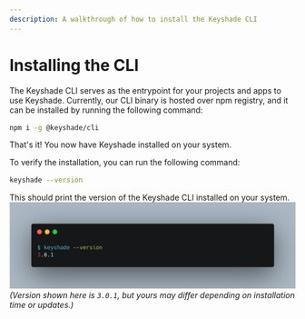 ```yaml
---
description: A walkthrough of how to install the Keyshade CLI
---
```


# Installing the CLI

The Keyshade CLI serves as the entrypoint for your projects and apps to use Keyshade. Currently, our CLI binary is hosted over npm registry, and it can be installed by running the following command:

```sh
npm i -g @keyshade/cli
```

That's it! You now have Keyshade installed on your system.

To verify the installation, you can run the following command:

```sh
keyshade --version
```

This should print the version of the Keyshade CLI installed on your system.
![keyshade-cli](../../blob/keyshade-version.png) _(Version shown here is `3.0.1`, but yours may differ depending on installation time or updates.)_
